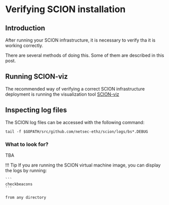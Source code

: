 # Verifying SCION installation

## Introduction

After running your SCION infrastructure, it is necessary to verify tha it is working correctly.

There are several methods of doing this. Some of them are described in this post.

## Running SCION-viz

The recommended way of verifying a correct SCION infrastructure deployment is running the visualization tool [SCION-viz](/as_visualization/running_asviz)

## Inspecting log files

The SCION log files can be accessed with the following command:

```shell
tail -f $GOPATH/src/github.com/netsec-ethz/scion/logs/bs*.DEBUG
```

### What to look for?

TBA

!!! Tip
    If you are running the SCION virtual machine image, you can display the logs by running:

    ```
    checkbeacons
    ```

	from any directory